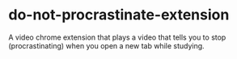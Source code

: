 # do-not-procrastinate-extension
A video chrome extension that plays a video that tells you to stop (procrastinating) when you open a new tab while studying.
